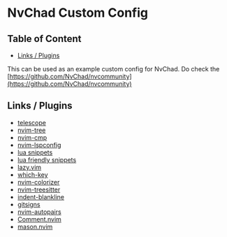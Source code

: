 # NvChad Custom Config

## Table of Content

<!-- vim-markdown-toc -->

* [Links / Plugins](#links-plugins)

<!-- vim-markdown-toc -->

This can be used as an example custom config for NvChad.
Do check the [https://github.com/NvChad/nvcommunity](https://github.com/NvChad/nvcommunity)

## Links / Plugins

* [telescope](https://github.com/nvim-telescope/telescope.nvim)
* [nvim-tree](https://github.com/nvim-tree/nvim-tree.lua)
* [nvim-cmp](https://github.com/hrsh7th/nvim-cmp)
* [nvim-lspconfig](https://github.com/neovim/nvim-lspconfig)
* [lua snippets](https://github.com/L3MON4D3/LuaSnip)
* [lua friendly snippets](https://github.com/rafamadriz/friendly-snippets)
* [lazy.vim](https://github.com/folke/lazy.nvim)
* [which-key](https://github.com/folke/which-key.nvim)
* [nvim-colorizer](https://github.com/NvChad/nvim-colorizer.lua)
* [nvim-treesitter](https://github.com/nvim-treesitter/nvim-treesitter)
* [indent-blankline](https://github.com/lukas-reineke/indent-blankline.nvim)
* [gitsigns](https://github.com/lewis6991/gitsigns.nvim)
* [nvim-autopairs](https://github.com/windwp/nvim-autopairs)
* [Comment.nvim](https://github.com/numToStr/Comment.nvim)
* [mason.nvim](https://github.com/williamboman/mason.nvim)
